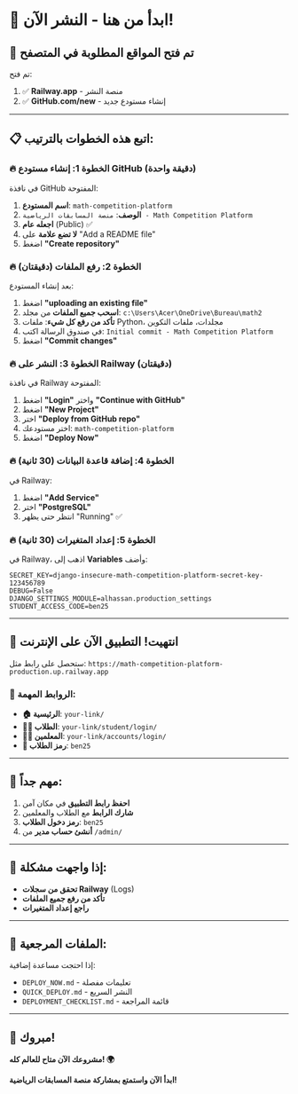 # 🚀 ابدأ من هنا - النشر الآن!

## 🎯 تم فتح المواقع المطلوبة في المتصفح

تم فتح:
1. ✅ **Railway.app** - منصة النشر
2. ✅ **GitHub.com/new** - إنشاء مستودع جديد

---

## 📋 اتبع هذه الخطوات بالترتيب:

### 🔥 الخطوة 1: إنشاء مستودع GitHub (دقيقة واحدة)
في نافذة GitHub المفتوحة:
1. **اسم المستودع**: `math-competition-platform`
2. **الوصف**: `منصة المسابقات الرياضية - Math Competition Platform`
3. **اجعله عام** (Public) ✅
4. **لا تضع علامة** على "Add a README file"
5. اضغط **"Create repository"**

### 🔥 الخطوة 2: رفع الملفات (دقيقتان)
بعد إنشاء المستودع:
1. اضغط **"uploading an existing file"**
2. **اسحب جميع الملفات** من مجلد: `c:\Users\Acer\OneDrive\Bureau\math2`
3. **تأكد من رفع كل شيء**: ملفات Python، مجلدات، ملفات التكوين
4. في صندوق الرسالة اكتب: `Initial commit - Math Competition Platform`
5. اضغط **"Commit changes"**

### 🔥 الخطوة 3: النشر على Railway (دقيقتان)
في نافذة Railway المفتوحة:
1. اضغط **"Login"** واختر **"Continue with GitHub"**
2. اضغط **"New Project"**
3. اختر **"Deploy from GitHub repo"**
4. اختر مستودعك: `math-competition-platform`
5. اضغط **"Deploy Now"**

### 🔥 الخطوة 4: إضافة قاعدة البيانات (30 ثانية)
في Railway:
1. اضغط **"Add Service"**
2. اختر **"PostgreSQL"**
3. انتظر حتى يظهر "Running" ✅

### 🔥 الخطوة 5: إعداد المتغيرات (30 ثانية)
في Railway، اذهب إلى **Variables** وأضف:

```
SECRET_KEY=django-insecure-math-competition-platform-secret-key-123456789
DEBUG=False
DJANGO_SETTINGS_MODULE=alhassan.production_settings
STUDENT_ACCESS_CODE=ben25
```

---

## 🎉 انتهيت! التطبيق الآن على الإنترنت

ستحصل على رابط مثل:
`https://math-competition-platform-production.up.railway.app`

### 🔗 الروابط المهمة:
- **🏠 الرئيسية**: `your-link/`
- **👨‍🎓 الطلاب**: `your-link/student/login/`
- **👨‍🏫 المعلمين**: `your-link/accounts/login/`
- **🔑 رمز الطلاب**: `ben25`

---

## 🚨 مهم جداً:

1. **احفظ رابط التطبيق** في مكان آمن
2. **شارك الرابط** مع الطلاب والمعلمين
3. **رمز دخول الطلاب**: `ben25`
4. **أنشئ حساب مدير** من `/admin/`

---

## 🔧 إذا واجهت مشكلة:

- **تحقق من سجلات Railway** (Logs)
- **تأكد من رفع جميع الملفات**
- **راجع إعداد المتغيرات**

---

## 🎯 الملفات المرجعية:

إذا احتجت مساعدة إضافية:
- `DEPLOY_NOW.md` - تعليمات مفصلة
- `QUICK_DEPLOY.md` - النشر السريع
- `DEPLOYMENT_CHECKLIST.md` - قائمة المراجعة

---

## 🌟 مبروك!

**مشروعك الآن متاح للعالم كله! 🌍**

**ابدأ الآن واستمتع بمشاركة منصة المسابقات الرياضية!**
